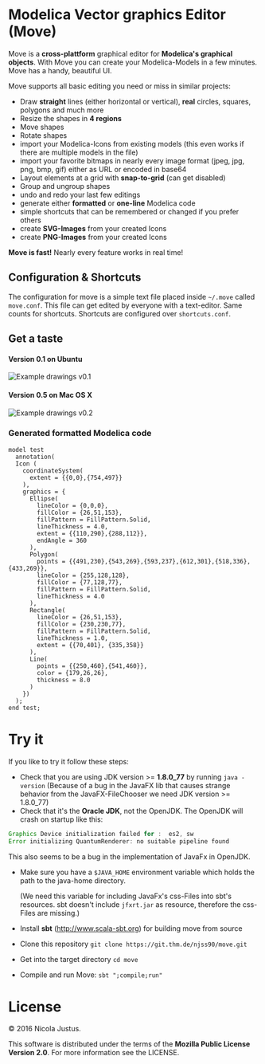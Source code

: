 # Modelica Vector graphics Editor (Move)

Move is a __cross-plattform__ graphical editor for __Modelica's graphical objects__.
With Move you can create your Modelica-Models in a few minutes. Move has a handy, beautiful UI.

Move supports all basic editing you need or miss in similar projects:
- Draw __straight__ lines (either horizontal or vertical),  __real__ circles, squares, polygons and much more
- Resize the shapes in __4 regions__
- Move shapes
- Rotate shapes
- import your Modelica-Icons from existing models
  (this even works if there are multiple models in the file)
- import your favorite bitmaps in nearly every image format (jpeg, jpg, png, bmp, gif) either as URL or encoded in base64
- Layout elements at a grid with __snap-to-grid__ (can get disabled)
- Group and ungroup shapes
- undo and redo your last few editings
- generate either __formatted__ or __one-line__ Modelica code
- simple shortcuts that can be remembered or changed if you prefer others
- create __SVG-Images__ from your created Icons
- create __PNG-Images__ from your created Icons

__Move is fast!__ Nearly every feature works in real time!

## Configuration & Shortcuts
The configuration for move is a simple text file placed inside ```~/.move``` called
```move.conf```. This file can get edited by everyone with a text-editor.
Same counts for shortcuts. Shortcuts are configured over ```shortcuts.conf```.

## Get a taste
#### Version 0.1 on Ubuntu
![Example drawings v0.1](doc/move-v0.1.png)

#### Version 0.5 on Mac OS X
![Example drawings v0.2](doc/move-v0.5.png)

### Generated formatted Modelica code
``` modelica
model test
  annotation(
  Icon (
    coordinateSystem(
      extent = {{0,0},{754,497}}
    ),
    graphics = {
      Ellipse(
        lineColor = {0,0,0},
        fillColor = {26,51,153},
        fillPattern = FillPattern.Solid,
        lineThickness = 4.0,
        extent = {{110,290},{288,112}},
        endAngle = 360
      ),
      Polygon(
        points = {{491,230},{543,269},{593,237},{612,301},{518,336},{433,269}},
        lineColor = {255,128,128},
        fillColor = {77,128,77},
        fillPattern = FillPattern.Solid,
        lineThickness = 4.0
      ),
      Rectangle(
        lineColor = {26,51,153},
        fillColor = {230,230,77},
        fillPattern = FillPattern.Solid,
        lineThickness = 1.0,
        extent = {{70,401}, {335,358}}
      ),
      Line(
        points = {{250,460},{541,460}},
        color = {179,26,26},
        thickness = 8.0
      )
    })
  );
end test;
```

# Try it
If you like to try it follow these steps:
- Check that you are using JDK version >= __1.8.0_77__ by running ```java -version```
  (Because of a bug in the JavaFX lib that causes strange
  behavior from the JavaFX-FileChooser we need JDK version >= 1.8.0_77)
- Check that it's the __Oracle JDK__, not the OpenJDK. The OpenJDK will crash on startup like this:
```java
Graphics Device initialization failed for :  es2, sw
Error initializing QuantumRenderer: no suitable pipeline found
```
This also seems to be a bug in the implementation of JavaFx in OpenJDK.
- Make sure you have a ```$JAVA_HOME``` environment variable which holds the path to the
  java-home directory.

  (We need this variable for including JavaFx's css-Files into sbt's resources. sbt
  doesn't include ```jfxrt.jar``` as resource, therefore the css-Files are missing.)
- Install __sbt__ (http://www.scala-sbt.org) for building move from source
- Clone this repository ```git clone https://git.thm.de/njss90/move.git```
- Get into the target directory ```cd move```
- Compile and run Move: ```sbt ";compile;run"```

# License
:copyright: 2016 Nicola Justus.

This software is distributed under the terms of the
__Mozilla Public License Version 2.0__. For more information see the
LICENSE.
